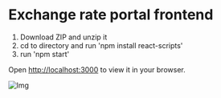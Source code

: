 # Exchange rate portal frontend

1. Download ZIP and unzip it
2. cd to directory and run 'npm install react-scripts'
3. run 'npm start'

Open [http://localhost:3000](http://localhost:3000) to view it in your browser.

![Img](https://i.pinimg.com/originals/75/95/b4/7595b4866acd8058e59a89ba671a6b8a.jpg)
